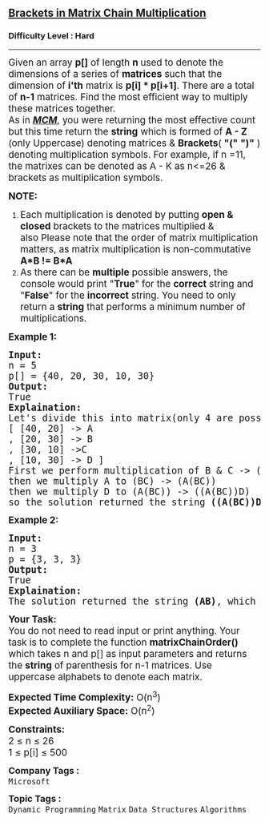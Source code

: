 <h2><a href="https://www.geeksforgeeks.org/problems/brackets-in-matrix-chain-multiplication1024/1">Brackets in Matrix Chain Multiplication</a></h2><h3>Difficulty Level : Hard</h3><hr><div class="problems_problem_content__Xm_eO"><p><span style="font-size: 14pt;">Given an array&nbsp;<strong>p[]</strong>&nbsp;of length <strong>n </strong>used to denote the dimensions of a series of <strong>matrices</strong> such that the dimension of <strong>i'th</strong> matrix is <strong>p[i] * p[i+1]</strong>. There are a total of&nbsp;<strong>n-1</strong> matrices. Find the most efficient way to multiply these matrices together.&nbsp;<br>As in <a href="https://www.geeksforgeeks.org/matrix-chain-multiplication-dp-8/" target="_blank" rel="noopener"><em><span style="text-decoration: underline;"><strong>MCM</strong></span></em></a>, you were returning the most effective count but this time return the <strong>string</strong> which is formed of <strong>A - Z </strong>(only Uppercase) denoting matrices &amp; <strong>Brackets</strong>( <strong>"("</strong> <strong>")"</strong> ) denoting multiplication symbols. For example, if n =11, the matrixes can be denoted as A - K as n&lt;=26 &amp; brackets as multiplication symbols.</span></p>
<p><span style="font-size: 14pt;"><strong>NOTE: </strong></span></p>
<ol>
<li><span style="font-size: 14pt;">Each multiplication is denoted by putting <strong>open &amp; closed</strong> brackets to the matrices multiplied &amp; also&nbsp;Please note that the order of matrix multiplication matters, as matrix multiplication is non-commutative <strong>A*B != B*A</strong></span></li>
<li><span style="font-size: 18.6667px;">As there can be&nbsp;</span><strong style="font-size: 18.6667px;">multiple</strong><span style="font-size: 18.6667px;">&nbsp;possible answers, the console would print "</span><strong style="font-size: 18.6667px;">True</strong><span style="font-size: 18.6667px;">" for the&nbsp;</span><strong style="font-size: 18.6667px;">correct</strong><span style="font-size: 18.6667px;">&nbsp;string and "</span><strong style="font-size: 18.6667px;">False</strong><span style="font-size: 18.6667px;">" for the&nbsp;</span><strong style="font-size: 18.6667px;">incorrect</strong><span style="font-size: 18.6667px;">&nbsp;string. You need to only return a&nbsp;</span><strong style="font-size: 18.6667px;">string</strong><span style="font-size: 18.6667px;">&nbsp;that performs a minimum number of multiplications.</span></li>
</ol>
<p><span style="font-size: 14pt;"><strong>Example 1:</strong></span></p>
<pre><span style="font-size: 14pt;"><strong>Input:</strong> 
n = 5
p[] = {40, 20, 30, 10, 30}
<strong>Output:</strong> <br>True
<strong>Explaination:</strong> <br>Let's divide this into matrix(only 4 are possible) <br></span><span style="font-size: 14pt;">[ [40, 20] -&gt; A<br></span><span style="font-size: 14pt;">, [20, 30] -&gt; B<br>, [30, 10] -&gt;C<br>, [10, 30] -&gt; D ]<br>First we perform multiplication of B &amp; C -&gt; (BC)<br>then we multiply A to (BC) -&gt; (A(BC))<br>then we multiply D to (A(BC)) -&gt; ((A(BC))D)<br>so the solution returned the string <strong>((A(BC))D)</strong>,</span> <span style="font-size: 14pt;">which performs minimum multiplications. The total number of multiplications are 20*30*10 + 40*20*10 + 40*10*30 = 26,000.</span></pre>
<p><span style="font-size: 14pt;"><strong>Example 2:</strong></span></p>
<pre><span style="font-size: 14pt;"><strong>Input:</strong> 
n = 3
p = {3, 3, 3}
<strong>Output:</strong> <br>True
<strong>Explaination:</strong> <br>The solution returned the string <strong>(AB)</strong>, which performs minimum multiplications. The total number of multiplications are (3*3*3) = 27.</span></pre>
<p><span style="font-size: 14pt;"><strong>Your Task:</strong><br>You do not need to read input or print anything. Your task is to complete the function <strong>matrixChainOrder()</strong> which takes n and p[] as input parameters and returns the <strong>string</strong>&nbsp;of parenthesis for n-1 matrices. Use uppercase alphabets to denote each matrix.</span></p>
<p><span style="font-size: 14pt;"><strong>Expected Time Complexity:</strong> O(n<sup>3</sup>)<br><strong>Expected Auxiliary Space:</strong> O(n<sup>2</sup>)</span></p>
<p><span style="font-size: 14pt;"><strong>Constraints:</strong><br>2 ≤ n ≤ 26&nbsp;<br>1 ≤ p[i] ≤ 500&nbsp;</span></p></div><p><span style=font-size:18px><strong>Company Tags : </strong><br><code>Microsoft</code>&nbsp;<br><p><span style=font-size:18px><strong>Topic Tags : </strong><br><code>Dynamic Programming</code>&nbsp;<code>Matrix</code>&nbsp;<code>Data Structures</code>&nbsp;<code>Algorithms</code>&nbsp;